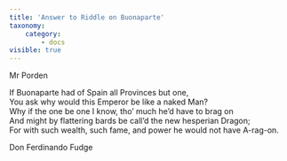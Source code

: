 ```yaml
---
title: 'Answer to Riddle on Buonaparte'
taxonomy:
    category:
        - docs
visible: true
---
```


<div class="author">Mr Porden</div>

If Buonaparte had of Spain all Provinces but one,  
You ask why would this Emperor be like a naked Man?  
Why if the one be one I know, tho’ much he’d have to brag on  
And might by flattering bards be call’d the new hesperian Dragon;  
For with such wealth, such fame, and power he would not have A-rag-on.

Don Ferdinando Fudge